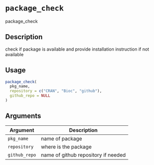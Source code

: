 # `package_check`

package_check


## Description

check if package is available and provide installation instruction if not available


## Usage

```r
package_check(
  pkg_name,
  repository = c("CRAN", "Bioc", "github"),
  github_repo = NULL
)
```


## Arguments

Argument      |Description
------------- |----------------
`pkg_name`     |     name of package
`repository`     |     where is the package
`github_repo`     |     name of github repository if needed


